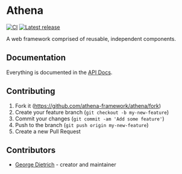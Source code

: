 # Athena

[![CI](https://github.com/athena-framework/athena/workflows/CI/badge.svg)](https://github.com/athena-framework/athena/actions?query=workflow%3ACI)
[![Latest release](https://img.shields.io/github/release/athena-framework/athena.svg)](https://github.com/athena-framework/athena/releases)

A web framework comprised of reusable, independent components.

## Documentation

Everything is documented in the [API Docs](https://athena-framework.github.io/athena/Athena/Routing.html).

## Contributing

1. Fork it (https://github.com/athena-framework/athena/fork)
2. Create your feature branch (`git checkout -b my-new-feature`)
3. Commit your changes (`git commit -am 'Add some feature'`)
4. Push to the branch (`git push origin my-new-feature`)
5. Create a new Pull Request

## Contributors

- [George Dietrich](https://github.com/blacksmoke16) - creator and maintainer
